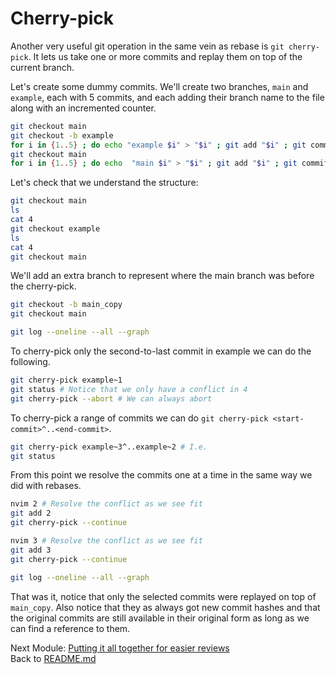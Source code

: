 # Cherry-pick

Another very useful git operation in the same vein as rebase is `git
cherry-pick`. It lets us take one or more commits and replay them on top of the
current branch.
 
Let's create some dummy commits. We'll create two branches, `main` and
`example`, each with 5 commits, and each adding their branch name to the file
along with an incremented counter.

```sh
git checkout main
git checkout -b example
for i in {1..5} ; do echo "example $i" > "$i" ; git add "$i" ; git commit -m "example $i" ; done
git checkout main
for i in {1..5} ; do echo  "main $i" > "$i" ; git add "$i" ; git commit -m "main $i" ; done
```

Let's check that we understand the structure:

```sh
git checkout main
ls
cat 4
git checkout example
ls
cat 4
git checkout main
```

We'll add an extra branch to represent where the main branch was before the
cherry-pick.

```sh
git checkout -b main_copy
git checkout main

git log --oneline --all --graph
```

To cherry-pick only the second-to-last commit in example we can do the
following.

```sh
git cherry-pick example~1
git status # Notice that we only have a conflict in 4
git cherry-pick --abort # We can always abort
```

To cherry-pick a range of commits we can do `git cherry-pick
<start-commit>^..<end-commit>`.

```sh
git cherry-pick example~3^..example~2 # I.e.
git status
```

From this point we resolve the commits one at a time in the same way we did with
rebases.

```sh
nvim 2 # Resolve the conflict as we see fit
git add 2
git cherry-pick --continue

nvim 3 # Resolve the conflict as we see fit
git add 3
git cherry-pick --continue

git log --oneline --all --graph
```

That was it, notice that only the selected commits were replayed on top of
`main_copy`. Also notice that they as always got new commit hashes and that the
original commits are still available in their original form as long as we can
find a reference to them.


Next Module: [Putting it all together for easier reviews](08_workflow.md)  
Back to [README.md](README.md)
